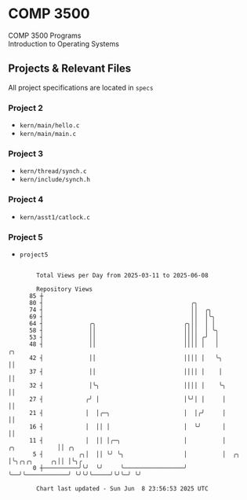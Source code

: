 # COMP 3500
COMP 3500 Programs  
Introduction to Operating Systems  
## Projects & Relevant Files
All project specifications are located in `specs`
### Project 2
- `kern/main/hello.c`
- `kern/main/main.c`
### Project 3
- `kern/thread/synch.c`
- `kern/include/synch.h`
### Project 4
- `kern/asst1/catlock.c`
### Project 5
- `project5`

```

        Total Views per Day from 2025-03-11 to 2025-06-08

        Repository Views
      85 ┼
      80 ┤                                          ╭╮
      74 ┤                                          ││  ╭╮
      69 ┤                                          ││  │╰╮
      64 ┤             ╭╮                         ╭╮││  │ │
      58 ┤             ││                         ││││  │ ╰╮
      53 ┤             ││                         ││││ ╭╯  │
      48 ┤             ││                         ││││ │   │                                ╭╮
      42 ┤             ││                         ││││ │   ╰╮                               ││
      37 ┤             ││                         ││││ │    │                               ││
      32 ┤             │╰╮                        ││││ │    ╰╮                              ││
      27 ┤            ╭╯ │                        │╰╯│ │     │                              ││
      21 ┤            │  │╭─╮                     │  │╭╯     │                              ││
      16 ┤            │  ││ │                     │  ╰╯      │                              ││
      11 ┤            │  ││ │╭─╮                  │          │                ╭╮            ││ ╭╮
       5 ┤          ╭╮│  ││ ╰╯ ╰╮                 │          │  ╭╮            │╰╮╭╮╭╮     ╭╮││ │╰╮╭
       0 ┼──────────╯╰╯  ╰╯     ╰─────────────────╯          ╰──╯╰────────────╯ ╰╯╰╯╰─────╯╰╯╰─╯ ╰╯

        Chart last updated - Sun Jun  8 23:56:53 2025 UTC
        
```
